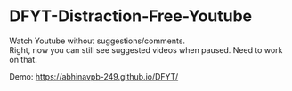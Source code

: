 # DFYT-Distraction-Free-Youtube

Watch Youtube without suggestions/comments.<br>
Right, now you can still see suggested videos when paused. 
Need to work on that.

Demo: https://abhinavpb-249.github.io/DFYT/
